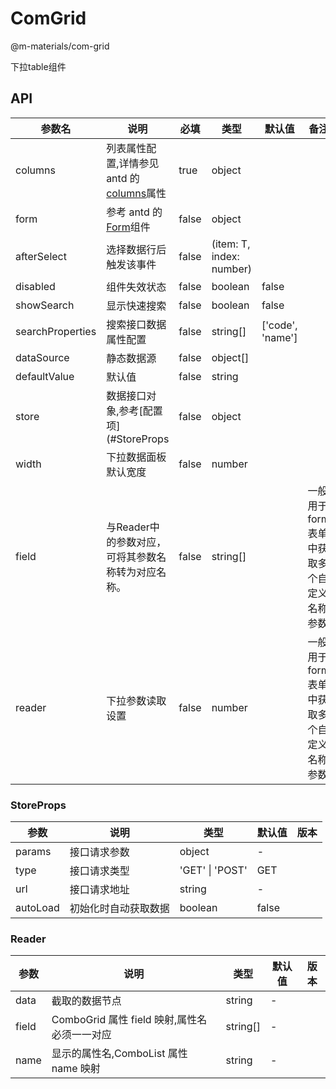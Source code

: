 # ComGrid

@m-materials/com-grid

下拉table组件

## API

| 参数名     | 说明                                                                                 | 必填 | 类型   | 默认值 | 备注 |
| --------- | ------------------------------------------------------------------------------------| ---- | ----- | ------ | ---- |
| columns   |列表属性配置,详情参见 antd 的[columns](https://ant.design/components/table-cn/#Column)属性| true | object|        |      |
| form      |参考 antd 的[Form](<https://ant.design/components/form-cn/#Form.create(options)>)组件  | false | object|        |      |
| afterSelect|选择数据行后触发该事件                                                  | false| (item: T, index: number)  |      |      |
| disabled    |组件失效状态                                                                         | false  | boolean |  false|      |
| showSearch  |显示快速搜索                                                                         | false  | boolean |  false|      |
| searchProperties|搜索接口数据属性配置                                                 | false  | string\[] | \['code', 'name'] |      |
| dataSource  |静态数据源                                                                         | false  | object\[] |       |      |
| defaultValue|默认值                                                                            | false  | string |       |      |
| store  | 数据接口对象,参考[配置项](#StoreProps                                                     | false  | object |       |      |
| width  | 下拉数据面板默认宽度                                                                      | false  | number |       |      |
| field  | 与Reader中的参数对应，可将其参数名称转为对应名称。                              | false | string[] |      | 一般用于form表单中获取多个自定义名称参数|
| reader | 下拉参数读取设置                                                              | false  | number |      | 一般用于form表单中获取多个自定义名称参数|

### StoreProps

| 参数     | 说明                 | 类型            | 默认值 | 版本 |
| -------- | -------------------- | --------------- | ------ | ---- |
| params   | 接口请求参数         | object          | -      |      |
| type     | 接口请求类型         | 'GET' \| 'POST' | GET    |      |
| url      | 接口请求地址         | string          | -      |      |
| autoLoad | 初始化时自动获取数据 | boolean         | false  |      |

### Reader

| 参数  | 说明                                         | 类型      | 默认值 | 版本 |
| ----- | -------------------------------------------- | --------- | ------ | ---- |
| data  | 截取的数据节点                               | string    | -      |      |
| field | ComboGrid 属性 field 映射,属性名必须一一对应 | string\[] | -      |      |
| name  | 显示的属性名,ComboList 属性 name 映射        | string    | -      |      |
